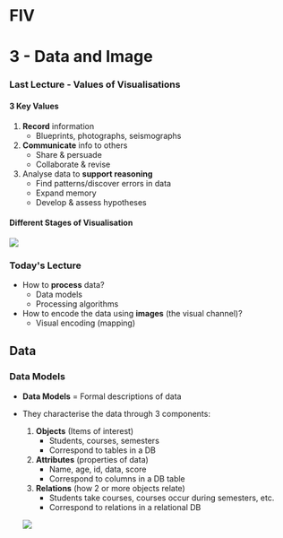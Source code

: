 # FIV

# 3 - Data and Image

###   Last Lecture - Values of Visualisations

#### 3 Key Values

1. **Record** information
   - Blueprints, photographs, seismographs
2. **Communicate** info to others
   - Share & persuade
   - Collaborate & revise
3. Analyse data to **support reasoning**
   - Find patterns/discover errors in data
   - Expand memory
   - Develop & assess hypotheses



#### Different Stages of Visualisation

![](img/visualisation_stages.png)



### Today's Lecture

- How to **process** data?
  - Data models
  - Processing algorithms
- How to encode the data using **images** (the visual channel)?
  - Visual encoding (mapping)

## Data



### Data Models

- **Data Models** = Formal descriptions of data

- They characterise the data through 3 components:
  1. **Objects** (Items of interest)
     - Students, courses, semesters
     - Correspond to tables in a DB
  2. **Attributes** (properties of data)
     - Name, age, id, data, score
     - Correspond to columns in a DB table
  3. **Relations** (how 2 or more objects relate)
     - Students take courses, courses occur during semesters, etc.
     - Correspond to relations in a relational DB

  ![](img/example_data_table.png)
  
  